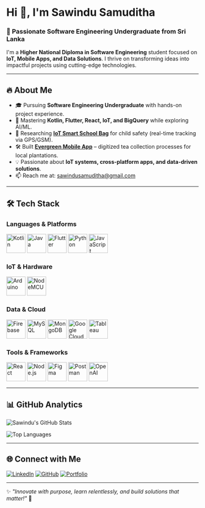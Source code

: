 # Hi 👋, I'm Sawindu Samuditha

### 🚀 Passionate Software Engineering Undergraduate from Sri Lanka

I'm a **Higher National Diploma in Software Engineering** student focused on **IoT, Mobile Apps, and Data Solutions**. I thrive on transforming ideas into impactful projects using cutting-edge technologies.

---

## 🔥 About Me

- 🎓 Pursuing **Software Engineering Undergraduate** with hands-on project experience.
- 🌱 Mastering **Kotlin, Flutter, React, IoT, and BigQuery** while exploring AI/ML.
- 🔬 Researching **[IoT Smart School Bag](https://github.com/your-repo-link)** for child safety (real-time tracking via GPS/GSM).
- 🛠️ Built **[Evergreen Mobile App](https://github.com/your-repo-link)** – digitized tea collection processes for local plantations.
- 💡 Passionate about **IoT systems, cross-platform apps, and data-driven solutions**.
- 📫 Reach me at: [sawindusamuditha@gmail.com](mailto:sawindusamuditha@gmail.com)

---

## 🛠️ Tech Stack

### **Languages & Platforms**
<p align="left">
  <img src="https://cdn.jsdelivr.net/gh/devicons/devicon/icons/kotlin/kotlin-original.svg" title="Kotlin" width="50" height="50"/>
  <img src="https://cdn.jsdelivr.net/gh/devicons/devicon/icons/java/java-original.svg" title="Java" width="50" height="50"/>
  <img src="https://cdn.jsdelivr.net/gh/devicons/devicon/icons/flutter/flutter-original.svg" title="Flutter" width="50" height="50"/>
  <img src="https://cdn.jsdelivr.net/gh/devicons/devicon/icons/python/python-original.svg" title="Python" width="50" height="50"/>
  <img src="https://cdn.jsdelivr.net/gh/devicons/devicon/icons/javascript/javascript-original.svg" title="JavaScript" width="50" height="50"/>
</p>

### **IoT & Hardware**
<p align="left">
  <img src="https://cdn.jsdelivr.net/gh/devicons/devicon/icons/arduino/arduino-original.svg" title="Arduino" width="50" height="50"/>
  <img src="https://www.vectorlogo.zone/logos/nodemcu/nodemcu-icon.svg" title="NodeMCU" width="50" height="50"/>
</p>

### **Data & Cloud**
<p align="left">
  <img src="https://cdn.jsdelivr.net/gh/devicons/devicon/icons/firebase/firebase-plain.svg" title="Firebase" width="50" height="50"/>
  <img src="https://cdn.jsdelivr.net/gh/devicons/devicon/icons/mysql/mysql-original.svg" title="MySQL" width="50" height="50"/>
  <img src="https://cdn.jsdelivr.net/gh/devicons/devicon/icons/mongodb/mongodb-original.svg" title="MongoDB" width="50" height="50"/>
  <img src="https://cdn.jsdelivr.net/gh/devicons/devicon/icons/googlecloud/googlecloud-original.svg" title="Google Cloud" width="50" height="50"/>
  <img src="https://cdn.jsdelivr.net/gh/devicons/devicon/icons/tableau/tableau-original.svg" title="Tableau" width="50" height="50"/>
</p>

### **Tools & Frameworks**
<p align="left">
  <img src="https://cdn.jsdelivr.net/gh/devicons/devicon/icons/react/react-original.svg" title="React" width="50" height="50"/>
  <img src="https://cdn.jsdelivr.net/gh/devicons/devicon/icons/nodejs/nodejs-original.svg" title="Node.js" width="50" height="50"/>
  <img src="https://cdn.jsdelivr.net/gh/devicons/devicon/icons/figma/figma-original.svg" title="Figma" width="50" height="50"/>
  <img src="https://cdn.jsdelivr.net/gh/devicons/devicon/icons/postman/postman-original.svg" title="Postman" width="50" height="50"/>
  <img src="https://upload.wikimedia.org/wikipedia/commons/thumb/4/4d/OpenAI_Logo.svg/1280px-OpenAI_Logo.svg.png" title="OpenAI" width="50" height="50"/>
</p>

---

## 📊 GitHub Analytics

![Sawindu's GitHub Stats](https://github-readme-stats.vercel.app/api?username=SawinduSamuditha&show_icons=true&theme=dark&hide_border=true&include_all_commits=true)

![Top Languages](https://github-readme-stats.vercel.app/api/top-langs/?username=SawinduSamuditha&layout=compact&theme=dark&hide_border=true)

---

## 🌐 Connect with Me

[![LinkedIn](https://img.shields.io/badge/LinkedIn-0A66C2?logo=linkedin&logoColor=white)](https://www.linkedin.com/in/sawindu-samuditha/)
[![GitHub](https://img.shields.io/badge/GitHub-181717?logo=github&logoColor=white)](https://github.com/SawinduSamuditha)
[![Portfolio](https://img.shields.io/badge/Portfolio-4285F4?logo=google-chrome&logoColor=white)](https://your-portfolio-link.com)

---

✨ *"Innovate with purpose, learn relentlessly, and build solutions that matter!"* 🚀


<!--
**SawinduSamuditha/SawinduSamuditha** is a ✨ _special_ ✨ repository because its `README.md` (this file) appears on your GitHub profile.

Here are some ideas to get you started:

- 🔭 I’m currently working on ...
- 🌱 I’m currently learning ...
- 👯 I’m looking to collaborate on ...
- 🤔 I’m looking for help with ...
- 💬 Ask me about ...
- 📫 How to reach me: ...
- 😄 Pronouns: ...
- ⚡ Fun fact: ...
-->
